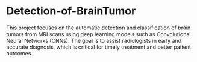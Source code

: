 # Detection-of-BrainTumor
This project focuses on the automatic detection and classification of brain tumors from MRI scans using deep learning models such as Convolutional Neural Networks (CNNs). The goal is to assist radiologists in early and accurate diagnosis, which is critical for timely treatment and better patient outcomes.
